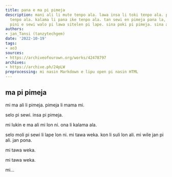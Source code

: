 ```yaml
---
title: pana e ma pi pimeja
description: mani ali li mute tenpo ala. lawa insa li toki tenpo ala. pilin li pakalama
  tenpo ala. kalama li pana ike tenpo ala. tan sewi en pimeja pana la, sina lon. sina
  pini e sewi walo pi lawa sitelen pi lape. sina poki pi pimeja. sina alasa poki.
authors:
- jan_Tansi (tanzytechgem)
date: '2022-10-19'
tags:
- ao3
sources:
- https://archiveofourown.org/works/42478797
archives:
- https://archive.ph/24pLW
preprocessing: mi nasin Markdown e lipu open pi nasin HTML
---
```


## ma pi pimeja

mi ma ali li pimeja. pimeja li mama mi.

selo pi sewi. insa pi pimeja.

mi lukin e ma ali mi lon ni. ona li kalama ala.

selo moli pi sewi li lape lon ni. mi tawa weka. kon li suli lon ali. mi wile jan pi ali. jan pona.

mi tawa weka.

mi tawa weka.

mi…